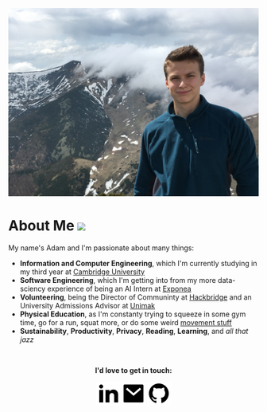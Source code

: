 ![Profile Picture](img/profile_pic.jpg)

# About Me <img src="https://raw.githubusercontent.com/adam-sroka/adam-sroka.github.io/master/img/memoji_transparent.gif" height="77px" />

My name's Adam and I'm passionate about many things:
- **Information and Computer Engineering**, which I'm currently studying in my third year at [Cambridge University](https://www.cam.ac.uk/)
- **Software Engineering**, which I'm getting into from my more data-sciency experience of being an AI Intern at [Exponea](https://exponea.com/)
- **Volunteering**, being the Director of Communinty at [Hackbridge](https://hackbridge.io/) and an University Admissions Advisor at [Unimak](https://unimak.sk/)
- **Physical Education**, as I'm constanty trying to squeeze in some gym time, go for a run, squat more, or do some weird [movement stuff](https://youtu.be/W0Wr7HsylE0)
- **Sustainability**, **Productivity**, **Privacy**, **Reading**, **Learning**, and _all that jazz_

<br>

<p align="center">
  <b>I'd love to get in touch:<b>
    <p align="center">
      <a href="https://www.linkedin.com/in/adam-sroka/" alt="Linkedin"><img src="https://raw.githubusercontent.com/adam-sroka/adam-sroka.github.io/master/img/linkedin-fill.svg"></a>
      <a href="mailto:as.csi@slmail.me" alt="Contact me"><img src="https://raw.githubusercontent.com/adam-sroka/adam-sroka.github.io/master/img/mail-fill.svg"></a>
    <a href="http://github.com/adam-sroka/" alt="My site"><img src="https://raw.githubusercontent.com/adam-sroka/adam-sroka.github.io/master/img/github-fill.svg"></a>
  </p>
